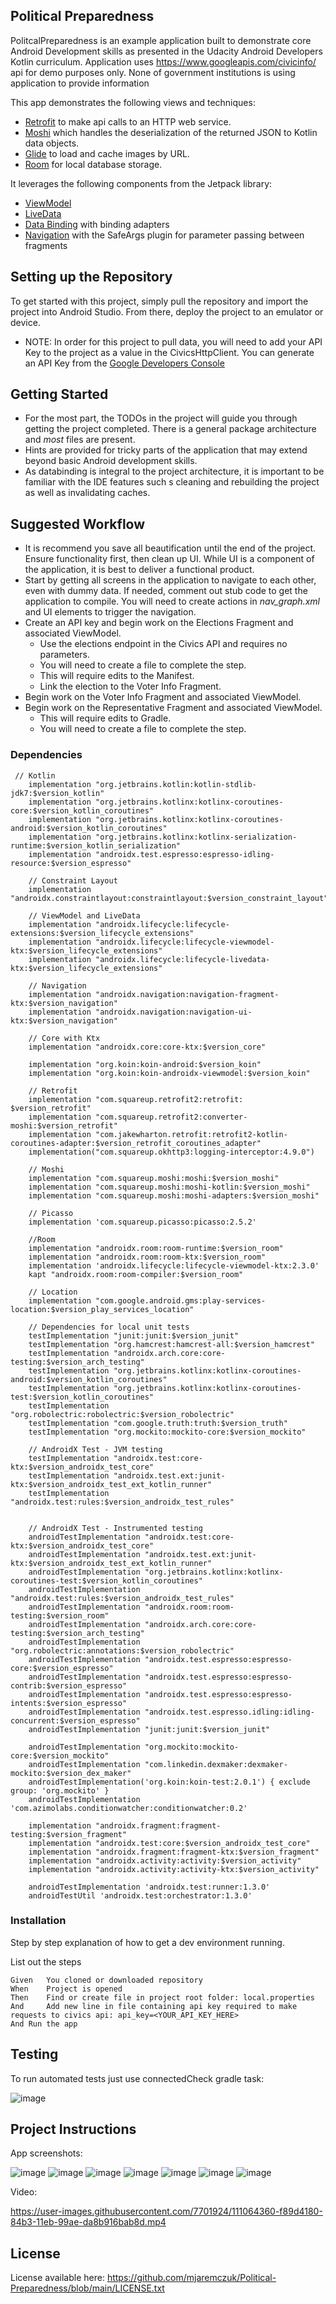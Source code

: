 ## Political Preparedness

PolitcalPreparedness is an example application built to demonstrate core Android Development skills as presented in the Udacity Android Developers Kotlin curriculum.
Application uses https://www.googleapis.com/civicinfo/ api for demo purposes only. None of government institutions is using application to provide information

This app demonstrates the following views and techniques:

* [Retrofit](https://square.github.io/retrofit/) to make api calls to an HTTP web service.
* [Moshi](https://github.com/square/moshi) which handles the deserialization of the returned JSON to Kotlin data objects. 
* [Glide](https://bumptech.github.io/glide/) to load and cache images by URL.
* [Room](https://developer.android.com/training/data-storage/room) for local database storage.
  
It leverages the following components from the Jetpack library:

* [ViewModel](https://developer.android.com/topic/libraries/architecture/viewmodel)
* [LiveData](https://developer.android.com/topic/libraries/architecture/livedata)
* [Data Binding](https://developer.android.com/topic/libraries/data-binding/) with binding adapters
* [Navigation](https://developer.android.com/topic/libraries/architecture/navigation/) with the SafeArgs plugin for parameter passing between fragments


## Setting up the Repository

To get started with this project, simply pull the repository and import the project into Android Studio. From there, deploy the project to an emulator or device. 

* NOTE: In order for this project to pull data, you will need to add your API Key to the project as a value in the CivicsHttpClient. You can generate an API Key from the [Google Developers Console](https://console.developers.google.com/)

## Getting Started

* For the most part, the TODOs in the project will guide you through getting the project completed. There is a general package architecture and *most* files are present. 
* Hints are provided for tricky parts of the application that may extend beyond basic Android development skills.
* As databinding is integral to the project architecture, it is important to be familiar with the IDE features such s cleaning and rebuilding the project as well as invalidating caches. 

## Suggested Workflow

* It is recommend you save all beautification until the end of the project. Ensure functionality first, then clean up UI. While UI is a component of the application, it is best to deliver a functional product.
* Start by getting all screens in the application to navigate to each other, even with dummy data. If needed, comment out stub code to get the application to compile. You will need to create actions in *nav_graph.xml* and UI elements to trigger the navigation. 
* Create an API key and begin work on the Elections Fragment  and associated ViewModel. 
	* Use the elections endpoint in the Civics API and requires no parameters.
	* You will need to create a file to complete the step.
	* This will require edits to the Manifest.
	* Link the election to the Voter Info Fragment.
* Begin work on the Voter Info Fragment and associated ViewModel.
* Begin work on the Representative Fragment and associated ViewModel.
	* This will require edits to Gradle.
	* You will need to create a file to complete the step.


### Dependencies

```
 // Kotlin
    implementation "org.jetbrains.kotlin:kotlin-stdlib-jdk7:$version_kotlin"
    implementation "org.jetbrains.kotlinx:kotlinx-coroutines-core:$version_kotlin_coroutines"
    implementation "org.jetbrains.kotlinx:kotlinx-coroutines-android:$version_kotlin_coroutines"
    implementation "org.jetbrains.kotlinx:kotlinx-serialization-runtime:$version_kotlin_serialization"
    implementation "androidx.test.espresso:espresso-idling-resource:$version_espresso"

    // Constraint Layout
    implementation "androidx.constraintlayout:constraintlayout:$version_constraint_layout"

    // ViewModel and LiveData
    implementation "androidx.lifecycle:lifecycle-extensions:$version_lifecycle_extensions"
    implementation "androidx.lifecycle:lifecycle-viewmodel-ktx:$version_lifecycle_extensions"
    implementation "androidx.lifecycle:lifecycle-livedata-ktx:$version_lifecycle_extensions"

    // Navigation
    implementation "androidx.navigation:navigation-fragment-ktx:$version_navigation"
    implementation "androidx.navigation:navigation-ui-ktx:$version_navigation"

    // Core with Ktx
    implementation "androidx.core:core-ktx:$version_core"

    implementation "org.koin:koin-android:$version_koin"
    implementation "org.koin:koin-androidx-viewmodel:$version_koin"

    // Retrofit
    implementation "com.squareup.retrofit2:retrofit: $version_retrofit"
    implementation "com.squareup.retrofit2:converter-moshi:$version_retrofit"
    implementation "com.jakewharton.retrofit:retrofit2-kotlin-coroutines-adapter:$version_retrofit_coroutines_adapter"
    implementation("com.squareup.okhttp3:logging-interceptor:4.9.0")

    // Moshi
    implementation "com.squareup.moshi:moshi:$version_moshi"
    implementation "com.squareup.moshi:moshi-kotlin:$version_moshi"
    implementation "com.squareup.moshi:moshi-adapters:$version_moshi"

    // Picasso
    implementation 'com.squareup.picasso:picasso:2.5.2'

    //Room
    implementation "androidx.room:room-runtime:$version_room"
    implementation "androidx.room:room-ktx:$version_room"
    implementation 'androidx.lifecycle:lifecycle-viewmodel-ktx:2.3.0'
    kapt "androidx.room:room-compiler:$version_room"

    // Location
    implementation "com.google.android.gms:play-services-location:$version_play_services_location"

    // Dependencies for local unit tests
    testImplementation "junit:junit:$version_junit"
    testImplementation "org.hamcrest:hamcrest-all:$version_hamcrest"
    testImplementation "androidx.arch.core:core-testing:$version_arch_testing"
    testImplementation "org.jetbrains.kotlinx:kotlinx-coroutines-android:$version_kotlin_coroutines"
    testImplementation "org.jetbrains.kotlinx:kotlinx-coroutines-test:$version_kotlin_coroutines"
    testImplementation "org.robolectric:robolectric:$version_robolectric"
    testImplementation "com.google.truth:truth:$version_truth"
    testImplementation "org.mockito:mockito-core:$version_mockito"

    // AndroidX Test - JVM testing
    testImplementation "androidx.test:core-ktx:$version_androidx_test_core"
    testImplementation "androidx.test.ext:junit-ktx:$version_androidx_test_ext_kotlin_runner"
    testImplementation "androidx.test:rules:$version_androidx_test_rules"


    // AndroidX Test - Instrumented testing
    androidTestImplementation "androidx.test:core-ktx:$version_androidx_test_core"
    androidTestImplementation "androidx.test.ext:junit-ktx:$version_androidx_test_ext_kotlin_runner"
    androidTestImplementation "org.jetbrains.kotlinx:kotlinx-coroutines-test:$version_kotlin_coroutines"
    androidTestImplementation "androidx.test:rules:$version_androidx_test_rules"
    androidTestImplementation "androidx.room:room-testing:$version_room"
    androidTestImplementation "androidx.arch.core:core-testing:$version_arch_testing"
    androidTestImplementation "org.robolectric:annotations:$version_robolectric"
    androidTestImplementation "androidx.test.espresso:espresso-core:$version_espresso"
    androidTestImplementation "androidx.test.espresso:espresso-contrib:$version_espresso"
    androidTestImplementation "androidx.test.espresso:espresso-intents:$version_espresso"
    androidTestImplementation "androidx.test.espresso.idling:idling-concurrent:$version_espresso"
    androidTestImplementation "junit:junit:$version_junit"

    androidTestImplementation "org.mockito:mockito-core:$version_mockito"
    androidTestImplementation "com.linkedin.dexmaker:dexmaker-mockito:$version_dex_maker"
    androidTestImplementation('org.koin:koin-test:2.0.1') { exclude group: 'org.mockito' }
    androidTestImplementation 'com.azimolabs.conditionwatcher:conditionwatcher:0.2'

    implementation "androidx.fragment:fragment-testing:$version_fragment"
    implementation "androidx.test:core:$version_androidx_test_core"
    implementation "androidx.fragment:fragment-ktx:$version_fragment"
    implementation "androidx.activity:activity:$version_activity"
    implementation "androidx.activity:activity-ktx:$version_activity"

    androidTestImplementation 'androidx.test:runner:1.3.0'
    androidTestUtil 'androidx.test:orchestrator:1.3.0'
```

### Installation

Step by step explanation of how to get a dev environment running.

List out the steps

```
Given 	You cloned or downloaded repository
When 	Project is opened
Then 	Find or create file in project root folder: local.properties
And 	Add new line in file containing api key required to make requests to civics api: api_key=<YOUR_API_KEY_HERE>
And	Run the app 
```

## Testing

To run automated tests just use connectedCheck gradle task:

![image](https://user-images.githubusercontent.com/7701924/111063455-d0f7aa80-84ae-11eb-9ef3-03adf11d2bbe.png)

## Project Instructions

App screenshots:

![image](https://user-images.githubusercontent.com/7701924/111063773-deae2f80-84b0-11eb-92d6-c79f8ba6cd9a.png)
![image](https://user-images.githubusercontent.com/7701924/111063786-ea99f180-84b0-11eb-8ac3-712919ec881f.png)
![image](https://user-images.githubusercontent.com/7701924/111063802-f84f7700-84b0-11eb-8bd7-5681a0694b6c.png)
![image](https://user-images.githubusercontent.com/7701924/111063814-01404880-84b1-11eb-89ac-1fe9ec572467.png)
![image](https://user-images.githubusercontent.com/7701924/111063824-0c937400-84b1-11eb-8836-9ab0ef76a0b6.png)
![image](https://user-images.githubusercontent.com/7701924/111063833-14ebaf00-84b1-11eb-8011-092cf8bbc74d.png)
![image](https://user-images.githubusercontent.com/7701924/111063840-1fa64400-84b1-11eb-9424-fe0637b2677d.png)

Video:

https://user-images.githubusercontent.com/7701924/111064360-f89d4180-84b3-11eb-99ae-da8b916bab8d.mp4


## License

License available here: 
https://github.com/mjaremczuk/Political-Preparedness/blob/main/LICENSE.txt
